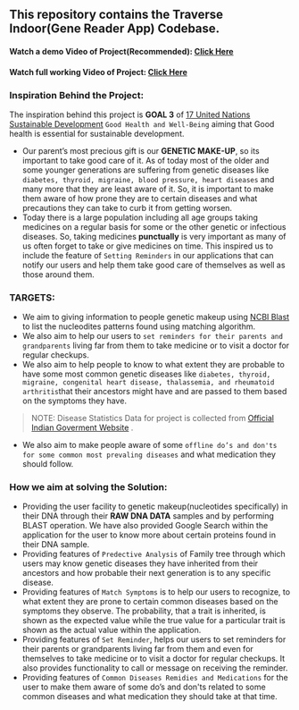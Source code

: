 ## This repository contains the Traverse Indoor(Gene Reader App) Codebase.
#### Watch a demo Video of Project(Recommended): [Click Here][Youtube_Video]
#### Watch full working Video of Project: [Click Here][Youtube_Video2]
### Inspiration Behind the Project:
The inspiration behind this project is  **GOAL 3**  of [17 United Nations Sustainable Development][17 UN Goals]   `Good Health and Well-Being` aiming that Good health is essential for sustainable development.   
 
* Our parent’s most precious gift is our **GENETIC MAKE-UP**, so its important to take good care of it. As of today most of the older and some younger generations are suffering from genetic diseases like `diabetes, thyroid, migraine, blood pressure, heart diseases` and many more that they are least aware of it. So, it is important to make them aware of how prone they are to certain diseases and what precautions they can take to curb it from getting worsen.
* Today there is a large population including all age groups taking medicines on a regular basis for some or the other genetic or infectious diseases. So, taking medicines **punctually** is very important as many of us often forget to take or give medicines on time. This inspired us to include the feature of `Setting Reminders` in our applications that can notify our users and help them take good care of themselves as well as those around them.
### TARGETS:
* We aim to giving information to people genetic makeup using [NCBI Blast][NCBI Blast] to list the nucleodites patterns found using matching algorithm.
* We also aim to help our users to `set reminders for their parents and grandparents` living far from them to take medicine or to visit a doctor for regular checkups.
* We also aim to help people to know to what extent they are probable to have some most common genetic diseases like `diabetes, thyroid, migraine, congenital heart disease, thalassemia, and rheumatoid arthritis`that their ancestors might have and are passed to them based on the symptoms they have. 
> NOTE: Disease Statistics Data for project is collected from [Official Indian Goverment Website][GOV DATA] .

* We also aim to make people aware of some `offline do’s and don'ts for some common most prevaling diseases` and what medication they should follow.

### How we aim at solving the Solution:
* Providing the user facility to genetic makeup(nucleotides specifically) in their DNA through their **RAW DNA DATA** samples and by performing BLAST operation. We have also provided Google Search within the application for the user to know more about certain proteins found in their DNA sample.
* Providing features of `Predective Analysis` of Family tree through which users may know genetic diseases they have inherited from their ancestors and how probable their next generation is to any specific disease.
* Providing features of `Match Symptoms` is to help our users to recognize, to what extent they are prone to certain common diseases based on the symptoms they observe. The probability, that a trait is inherited, is shown as the expected value while the true value for a particular trait is shown as the actual value within the application.
* Providing features of `Set Reminder`, helps our users to set reminders for their parents or grandparents living far from them and even for themselves to take medicine or to visit a doctor for regular checkups. It also provides functionality to call or message on receiving the reminder.
* Providing features of `Common Diseases Remidies and Medications` for the user to make them aware of some do’s and don'ts related to some common diseases and what medication they should take at that time.


[17 UN Goals]:https://sdgs.un.org/goals
[NCBI Blast]:https://www.ncbi.nlm.nih.gov/
[GOV DATA]:https://data.gov.in/
[Youtube_Video]: https://youtu.be/grEA2S86fxA
[Youtube_Video2]: https://youtu.be/-OCHKP7xxXE
